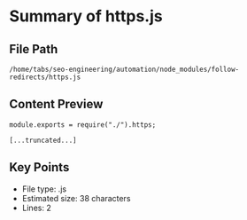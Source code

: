 # Summary of https.js
  
## File Path
`/home/tabs/seo-engineering/automation/node_modules/follow-redirects/https.js`

## Content Preview
```
module.exports = require("./").https;

[...truncated...]
```

## Key Points
- File type: .js
- Estimated size: 38 characters
- Lines: 2
